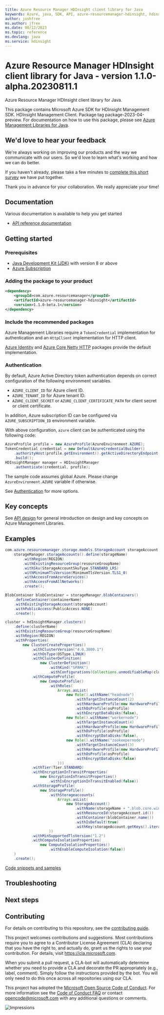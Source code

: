 ```yaml
---
title: Azure Resource Manager HDInsight client library for Java
keywords: Azure, java, SDK, API, azure-resourcemanager-hdinsight, hdinsight
author: joshfree
ms.author: jfree
ms.date: 08/12/2023
ms.topic: reference
ms.devlang: java
ms.service: hdinsight
---
```

# Azure Resource Manager HDInsight client library for Java - version 1.1.0-alpha.20230811.1 


Azure Resource Manager HDInsight client library for Java.

This package contains Microsoft Azure SDK for HDInsight Management SDK. HDInsight Management Client. Package tag package-2023-04-preview. For documentation on how to use this package, please see [Azure Management Libraries for Java](https://aka.ms/azsdk/java/mgmt).

## We'd love to hear your feedback

We're always working on improving our products and the way we communicate with our users. So we'd love to learn what's working and how we can do better.

If you haven't already, please take a few minutes to [complete this short survey][survey] we have put together.

Thank you in advance for your collaboration. We really appreciate your time!

## Documentation

Various documentation is available to help you get started

- [API reference documentation][docs]

## Getting started

### Prerequisites

- [Java Development Kit (JDK)][jdk] with version 8 or above
- [Azure Subscription][azure_subscription]

### Adding the package to your product

[//]: # ({x-version-update-start;com.azure.resourcemanager:azure-resourcemanager-hdinsight;current})
```xml
<dependency>
    <groupId>com.azure.resourcemanager</groupId>
    <artifactId>azure-resourcemanager-hdinsight</artifactId>
    <version>1.1.0-beta.1</version>
</dependency>
```
[//]: # ({x-version-update-end})

### Include the recommended packages

Azure Management Libraries require a `TokenCredential` implementation for authentication and an `HttpClient` implementation for HTTP client.

[Azure Identity][azure_identity] and [Azure Core Netty HTTP][azure_core_http_netty] packages provide the default implementation.

### Authentication

By default, Azure Active Directory token authentication depends on correct configuration of the following environment variables.

- `AZURE_CLIENT_ID` for Azure client ID.
- `AZURE_TENANT_ID` for Azure tenant ID.
- `AZURE_CLIENT_SECRET` or `AZURE_CLIENT_CERTIFICATE_PATH` for client secret or client certificate.

In addition, Azure subscription ID can be configured via `AZURE_SUBSCRIPTION_ID` environment variable.

With above configuration, `azure` client can be authenticated using the following code:

```java
AzureProfile profile = new AzureProfile(AzureEnvironment.AZURE);
TokenCredential credential = new DefaultAzureCredentialBuilder()
    .authorityHost(profile.getEnvironment().getActiveDirectoryEndpoint())
    .build();
HDInsightManager manager = HDInsightManager
    .authenticate(credential, profile);
```

The sample code assumes global Azure. Please change `AzureEnvironment.AZURE` variable if otherwise.

See [Authentication][authenticate] for more options.

## Key concepts

See [API design][design] for general introduction on design and key concepts on Azure Management Libraries.

## Examples

```java
com.azure.resourcemanager.storage.models.StorageAccount storageAccount =
    storageManager.storageAccounts().define(storageName)
        .withRegion(REGION)
        .withExistingResourceGroup(resourceGroupName)
        .withSku(StorageAccountSkuType.STANDARD_LRS)
        .withMinimumTlsVersion(MinimumTlsVersion.TLS1_0)
        .withAccessFromAzureServices()
        .withAccessFromAllNetworks()
        .create();

BlobContainer blobContainer = storageManager.blobContainers()
    .defineContainer(containerName)
    .withExistingStorageAccount(storageAccount)
    .withPublicAccess(PublicAccess.NONE)
    .create();

cluster = hdInsightManager.clusters()
    .define(clusterName)
    .withExistingResourceGroup(resourceGroupName)
    .withRegion(REGION)
    .withProperties(
        new ClusterCreateProperties()
            .withClusterVersion("4.0.3000.1")
            .withOsType(OSType.LINUX)
            .withClusterDefinition(
                new ClusterDefinition()
                    .withKind("SPARK")
                    .withConfigurations(Collections.unmodifiableMap(clusterDefinition)))
            .withComputeProfile(
                new ComputeProfile()
                    .withRoles(
                        Arrays.asList(
                            new Role().withName("headnode")
                                .withTargetInstanceCount(2)
                                .withHardwareProfile(new HardwareProfile().withVmSize("standard_e8_v3"))
                                .withOsProfile(osProfile)
                                .withEncryptDataDisks(false),
                            new Role().withName("workernode")
                                .withTargetInstanceCount(4)
                                .withHardwareProfile(new HardwareProfile().withVmSize("standard_e8_v3"))
                                .withOsProfile(osProfile)
                                .withEncryptDataDisks(false),
                            new Role().withName("zookeepernode")
                                .withTargetInstanceCount(3)
                                .withHardwareProfile(new HardwareProfile().withVmSize("standard_a2_v2"))
                                .withOsProfile(osProfile)
                                .withEncryptDataDisks(false)
                        )))
            .withTier(Tier.STANDARD)
            .withEncryptionInTransitProperties(
                new EncryptionInTransitProperties()
                    .withIsEncryptionInTransitEnabled(false))
            .withStorageProfile(
                new StorageProfile()
                    .withStorageaccounts(
                        Arrays.asList(
                            new StorageAccount()
                                .withName(storageName + ".blob.core.windows.net")
                                .withResourceId(storageAccount.id())
                                .withContainer(blobContainer.name())
                                .withIsDefault(true)
                                .withKey(storageAccount.getKeys().iterator().next().value()))
                    ))
            .withMinSupportedTlsVersion("1.2")
            .withComputeIsolationProperties(
                new ComputeIsolationProperties()
                    .withEnableComputeIsolation(false))
    )
    .create();
```
[Code snippets and samples](https://github.com/Azure/azure-sdk-for-java/blob/main/sdk/hdinsight/azure-resourcemanager-hdinsight/SAMPLE.md)


## Troubleshooting

## Next steps

## Contributing

For details on contributing to this repository, see the [contributing guide][cg].

This project welcomes contributions and suggestions. Most contributions require you to agree to a Contributor License Agreement (CLA) declaring that you have the right to, and actually do, grant us the rights to use your contribution. For details, visit <https://cla.microsoft.com>.

When you submit a pull request, a CLA-bot will automatically determine whether you need to provide a CLA and decorate the PR appropriately (e.g., label, comment). Simply follow the instructions provided by the bot. You will only need to do this once across all repositories using our CLA.

This project has adopted the [Microsoft Open Source Code of Conduct][coc]. For more information see the [Code of Conduct FAQ][coc_faq] or contact <opencode@microsoft.com> with any additional questions or comments.

<!-- LINKS -->
[survey]: https://microsoft.qualtrics.com/jfe/form/SV_ehN0lIk2FKEBkwd?Q_CHL=DOCS
[docs]: https://azure.github.io/azure-sdk-for-java/
[jdk]: /java/azure/jdk/
[azure_subscription]: https://azure.microsoft.com/free/
[azure_identity]: https://github.com/Azure/azure-sdk-for-java/blob/main/sdk/identity/azure-identity
[azure_core_http_netty]: https://github.com/Azure/azure-sdk-for-java/blob/main/sdk/core/azure-core-http-netty
[authenticate]: https://github.com/Azure/azure-sdk-for-java/blob/main/sdk/resourcemanager/docs/AUTH.md
[design]: https://github.com/Azure/azure-sdk-for-java/blob/main/sdk/resourcemanager/docs/DESIGN.md
[cg]: https://github.com/Azure/azure-sdk-for-java/blob/main/CONTRIBUTING.md
[coc]: https://opensource.microsoft.com/codeofconduct/
[coc_faq]: https://opensource.microsoft.com/codeofconduct/faq/

![Impressions](https://azure-sdk-impressions.azurewebsites.net/api/impressions/azure-sdk-for-java%2Fsdk%2Fhdinsight%2Fazure-resourcemanager-hdinsight%2FREADME.png)

